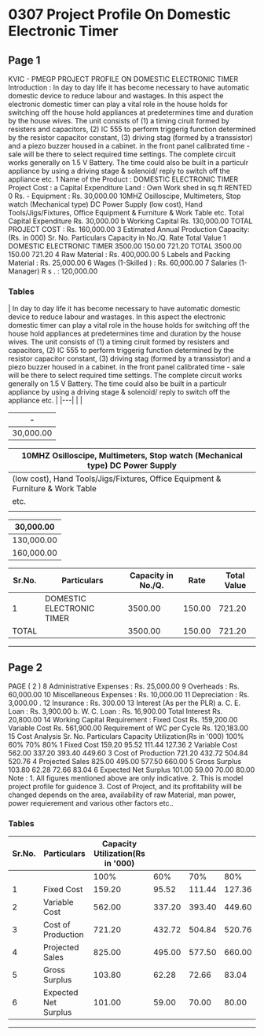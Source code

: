 # 0307 Project Profile On Domestic Electronic Timer

## Page 1

KVIC - PMEGP PROJECT PROFILE ON DOMESTIC ELECTRONIC TIMER Introduction : In day to day life it has become necessary to have automatic domestic device to reduce labour and wastages. In this aspect the electronic domestic timer can play a vital role in the house holds for switching off the house hold appliances at predetermines time and duration by the house wives. The unit consists of (1) a timing ciruit formed by resisters and capacitors, (2) IC 555 to perform triggerig function determined by the resistor capacitor constant, (3) driving stag (formed by a transsistor) and a piezo buzzer housed in a cabinet. in the front panel calibrated time - sale will be there to select required time settings. The complete circuit works generally on 1.5 V Battery. The time could also be built in a particulr appliance by using a driving stage & solenoid/ reply to switch off the appliance etc. 1 Name of the Product : DOMESTIC ELECTRONIC TIMER Project Cost : a Capital Expenditure Land : Own Work shed in sq.ft RENTED 0 Rs. - Equipment : Rs. 30,000.00 10MHZ Osilloscipe, Multimeters, Stop watch (Mechanical type) DC Power Supply (low cost), Hand Tools/Jigs/Fixtures, Office Equipment & Furniture & Work Table etc. Total Capital Expenditure Rs. 30,000.00 b Working Capital Rs. 130,000.00 TOTAL PROJECT COST : Rs. 160,000.00 3 Estimated Annual Production Capacity: (Rs. in 000) Sr. No. Particulars Capacity in No./Q. Rate Total Value 1 DOMESTIC ELECTRONIC TIMER 3500.00 150.00 721.20 TOTAL 3500.00 150.00 721.20 4 Raw Material : Rs. 400,000.00 5 Labels and Packing Material : Rs. 25,000.00 6 Wages (1-Skilled ) : Rs. 60,000.00 7 Salaries (1-Manager) R s . : 120,000.00

### Tables

| In day to day life it has become necessary to have automatic domestic device to reduce labour and wastages. In this aspect
the electronic domestic timer can play a vital role in the house holds for switching off the house hold appliances at
predetermines time and duration by the house wives. The unit consists of (1) a timing ciruit formed by resisters and
capacitors, (2) IC 555 to perform triggerig function determined by the resistor capacitor constant, (3) driving stag (formed by
a transsistor) and a piezo buzzer housed in a cabinet. in the front panel calibrated time - sale will be there to select required
time settings. The complete circuit works generally on 1.5 V Battery. The time could also be built in a particulr appliance by
using a driving stage & solenoid/ reply to switch off the appliance etc. |
|---|
|  |

| - |
|---|
| 30,000.00 |

| 10MHZ Osilloscipe, Multimeters, Stop watch (Mechanical type) DC Power Supply |
|---|
| (low cost), Hand Tools/Jigs/Fixtures, Office Equipment & Furniture & Work Table |
| etc. |
|  |

| 30,000.00 |
|---|
| 130,000.00 |
| 160,000.00 |

| Sr.No. | Particulars | Capacity in No./Q. | Rate | Total Value |
|---|---|---|---|---|
| 1 | DOMESTIC ELECTRONIC TIMER | 3500.00 | 150.00 | 721.20 |
| TOTAL |  | 3500.00 | 150.00 | 721.20 |

---

## Page 2

PAGE ( 2 ) 8 Administrative Expenses : Rs. 25,000.00 9 Overheads : Rs. 60,000.00 10 Miscellaneous Expenses : Rs. 10,000.00 11 Depreciation : Rs. 3,000.00 . 12 Insurance : Rs. 300.00 13 Interest (As per the PLR) a. C. E. Loan : Rs. 3,900.00 b. W. C. Loan : Rs. 16,900.00 Total Interest Rs. 20,800.00 14 Working Capital Requirement : Fixed Cost Rs. 159,200.00 Variable Cost Rs. 561,900.00 Requirement of WC per Cycle Rs. 120,183.00 15 Cost Analysis Sr. No. Particulars Capacity Utilization(Rs in '000) 100% 60% 70% 80% 1 Fixed Cost 159.20 95.52 111.44 127.36 2 Variable Cost 562.00 337.20 393.40 449.60 3 Cost of Production 721.20 432.72 504.84 520.76 4 Projected Sales 825.00 495.00 577.50 660.00 5 Gross Surplus 103.80 62.28 72.66 83.04 6 Expected Net Surplus 101.00 59.00 70.00 80.00 Note : 1. All figures mentioned above are only indicative. 2. This is model project profile for guidence 3. Cost of Project, and its profitability will be changed depends on the area, availability of raw Material, man power, power requierement and various other factors etc..

### Tables

| Sr.No. | Particulars | Capacity Utilization(Rs in '000) |  |  |  |
|---|---|---|---|---|---|
|  |  | 100% | 60% | 70% | 80% |
| 1 | Fixed Cost | 159.20 | 95.52 | 111.44 | 127.36 |
| 2 | Variable Cost | 562.00 | 337.20 | 393.40 | 449.60 |
| 3 | Cost of Production | 721.20 | 432.72 | 504.84 | 520.76 |
| 4 | Projected Sales | 825.00 | 495.00 | 577.50 | 660.00 |
| 5 | Gross Surplus | 103.80 | 62.28 | 72.66 | 83.04 |
| 6 | Expected Net Surplus | 101.00 | 59.00 | 70.00 | 80.00 |

---
